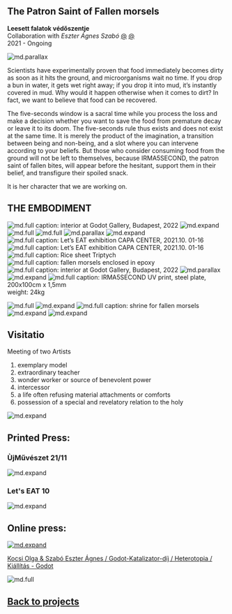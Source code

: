 <!-- {
    "img": "Zoltai_2022/zoltai02.jpg",
    "title": "The Patron Saint of Fallen morsels (2021)",
    "desc": "Collaboration with Eszter Ágnes Szabó"
} -->

## The Patron Saint of Fallen morsels
**Leesett falatok védőszentje**  
Collaboration with *Eszter Ágnes Szabó* [@](https://secondaryarchive.org/artists/eszter-agnes-szabo/) [@](https://www.ludwigmuseum.hu/alkoto/szabo-eszter-agnes)  
2021 - Ongoing

![md.parallax](Irma5Seconds_2021/____kave.jpg)

Scientists have experimentally proven that food immediately becomes dirty as soon as it hits the ground, and microorganisms wait no time. If you drop a bun in water, it gets wet right away; if you drop it into mud, it’s instantly covered in mud. Why would it happen otherwise when it comes to dirt? In fact, we want to believe that food can be recovered.

The five-seconds window is a sacral time while you process the loss and make a decision whether you want to save the food from premature decay or leave it to its doom. The five-seconds rule thus exists and does not exist at the same time. It is merely the product of the imagination, a transition between being and non-being, and a slot where you can intervene according to your beliefs. But those who consider consuming food from the ground will not be left to themselves, because IRMA5SECOND, the patron saint of fallen bites, will appear before the hesitant, support them in their belief, and transfigure their spoiled snack.

It is her character that we are working on.

## THE EMBODIMENT

<irmagraph></irmagraph>

![md.full caption: interior at Godot Gallery, Budapest, 2022](Irma5Seconds_2021/oltar.jpg)
![md.expand](Irma5Seconds_2021/godot_irmaszekreny_.jpg)
![md.full](Irma5Seconds_2021/___krumpli.jpg)
![md.full](Irma5Seconds_2021/____rizslap.jpg)
![md.parallax](Irma5Seconds_2021/fagyi_11.jpg)
![md.expand](Irma5Seconds_2021/irma_capa_2022__.jpg)
![md.full caption: Let’s EAT exhibition CAPA CENTER, 2021.10. 01-16](Irma5Seconds_2021/letseat-enterior-30.exact1980w.jpg)
![md.full caption: Let’s EAT exhibition CAPA CENTER, 2021.10. 01-16](Irma5Seconds_2021/letseat-enterior-26.exact1980w.jpg)
![md.full caption: Rice sheet Triptych](Irma5Seconds_2021/rizslap_triptich.jpg)
![md.full caption: fallen morsels enclosed in epoxy](Irma5Seconds_2021/bezart_falatok.jpg)
![md.full caption: interior at Godot Gallery, Budapest, 2022](Irma5Seconds_2021/godot_irma_latvany___.jpg)
![md.parallax](Irma5Seconds_2021/godot_feny_installacio_plexivel.jpg)
![md.expand](Irma5Seconds_2021/montrancia_evoeszkoz.jpg)
![md.full caption: IRMA5SECOND](Irma5Seconds_2021/godot_acellemez.jpg)
UV print, steel plate, 200x100cm x 1,5mm  
weight: 24kg

![md.full](Irma5Seconds_2021/irma_nyomat.jpg)
![md.expand](Irma5Seconds_2021/vizitacio.jpg)
![md.full caption: shrine for fallen morsels](Irma5Seconds_2021/epoxy_tartoban.jpg)
![md.expand](Irma5Seconds_2021/Untitled-2.jpg)
![md.expand](Irma5Seconds_2021/_MG_9432.jpg)

## Visitatio
Meeting of two Artists

1. exemplary model
2. extraordinary teacher
3. wonder worker or source of benevolent power
4. intercessor
5. a life often refusing material attachments or comforts
6. possession of a special and revelatory relation to the holy

![md.expand](Irma5Seconds_2021/artists-too-small.webp)

## Printed Press:

### ÙjMűvészet 21/11

![md.expand](Irma5Seconds_2021/cimlap.jpg)

### Let's EAT 10

![md.expand](Irma5Seconds_2021/letseat_enterior-10.jpg)

## Online press:

<a href="https://www.godot.hu/kocsiolgaszaboeszteragnes-godot-katalizator-dij-heterotopia">

![md.expand](https://external-muc2-1.xx.fbcdn.net/emg1/v/t13/17623998983263150662?url=https%3A%2F%2Fstatic.wixstatic.com%2Fmedia%2F811367_b12a45f32b4b4bc49a13ad6708e3161e%7Emv2.jpg%2Fv1%2Ffill%2Fw_2500%2Ch_1768%2Cal_c%2F811367_b12a45f32b4b4bc49a13ad6708e3161e%7Emv2.jpg&fb_obo=1&utld=wixstatic.com&stp=c0.5000x0.5000f_dst-emg0_p540x282_q75_u&ccb=13-1&oh=06_AbH4A5mj4zxweT3KzBHyBpxb1dlXf-OStz9W80U52GRozA&oe=653A40FE&_nc_sid=bde1b5)

</a>

[Kocsi Olga & Szabó Eszter Ágnes / Godot-Katalizator-díj / Heterotopia / Kiállítás - Godot](https://www.godot.hu/kocsiolgaszaboeszteragnes-godot-katalizator-dij-heterotopia)

![md.full](Irma5Seconds_2021/irma_jelenes.jpg)

## [Back to projects](/c/projects)